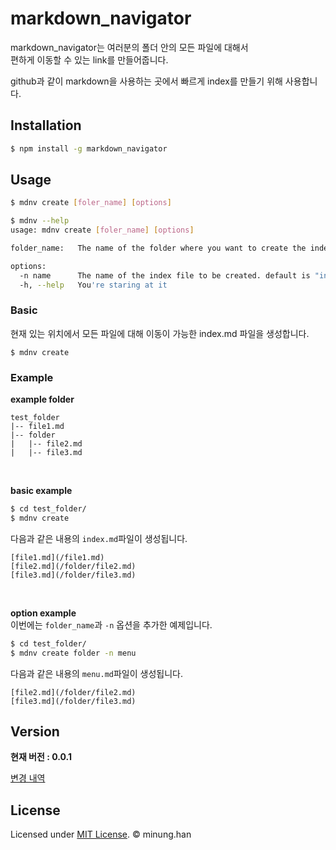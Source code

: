 # markdown_navigator

markdown_navigator는 여러분의 폴더 안의 모든 파일에 대해서  
편하게 이동할 수 있는 link를 만들어줍니다.

github과 같이 markdown을 사용하는 곳에서 빠르게 index를 만들기 위해 사용합니다.

## Installation 
```bash
$ npm install -g markdown_navigator
```
## Usage
```bash
$ mdnv create [foler_name] [options]
```
```bash
$ mdnv --help
usage: mdnv create [foler_name] [options]

folder_name:   The name of the folder where you want to create the index

options:
  -n name      The name of the index file to be created. default is "index"
  -h, --help   You're staring at it
```


### Basic
현재 있는 위치에서 모든 파일에 대해 이동이 가능한 index.md 파일을 생성합니다.
```
$ mdnv create
```


### Example  
**example folder**
```
test_folder
|-- file1.md
|-- folder
|   |-- file2.md
|   |-- file3.md
```
<br/>

**basic example**
```bash
$ cd test_folder/
$ mdnv create
```
다음과 같은 내용의 `index.md`파일이 생성됩니다.
```
[file1.md](/file1.md)
[file2.md](/folder/file2.md)
[file3.md](/folder/file3.md)
```
<br/>  

**option example**  
이번에는 `folder_name`과 `-n` 옵션을 추가한 예제입니다.
```bash
$ cd test_folder/
$ mdnv create folder -n menu
```
다음과 같은 내용의 `menu.md`파일이 생성됩니다.
```
[file2.md](/folder/file2.md)
[file3.md](/folder/file3.md)
```

## Version

**현재 버전 : 0.0.1**  

[변경 내역](CHANGELOG.md)

## License

Licensed under [MIT License](LICENSE). © minung.han
